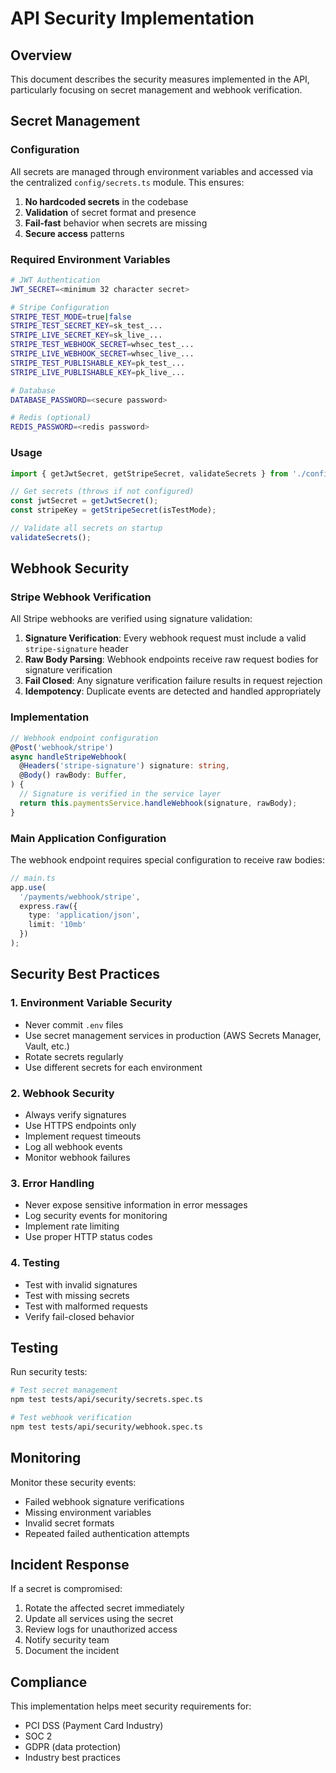 # API Security Implementation

## Overview

This document describes the security measures implemented in the API, particularly focusing on secret management and webhook verification.

## Secret Management

### Configuration

All secrets are managed through environment variables and accessed via the centralized `config/secrets.ts` module. This ensures:

1. **No hardcoded secrets** in the codebase
2. **Validation** of secret format and presence
3. **Fail-fast** behavior when secrets are missing
4. **Secure access** patterns

### Required Environment Variables

```bash
# JWT Authentication
JWT_SECRET=<minimum 32 character secret>

# Stripe Configuration
STRIPE_TEST_MODE=true|false
STRIPE_TEST_SECRET_KEY=sk_test_...
STRIPE_LIVE_SECRET_KEY=sk_live_...
STRIPE_TEST_WEBHOOK_SECRET=whsec_test_...
STRIPE_LIVE_WEBHOOK_SECRET=whsec_live_...
STRIPE_TEST_PUBLISHABLE_KEY=pk_test_...
STRIPE_LIVE_PUBLISHABLE_KEY=pk_live_...

# Database
DATABASE_PASSWORD=<secure password>

# Redis (optional)
REDIS_PASSWORD=<redis password>
```

### Usage

```typescript
import { getJwtSecret, getStripeSecret, validateSecrets } from './config/secrets';

// Get secrets (throws if not configured)
const jwtSecret = getJwtSecret();
const stripeKey = getStripeSecret(isTestMode);

// Validate all secrets on startup
validateSecrets();
```

## Webhook Security

### Stripe Webhook Verification

All Stripe webhooks are verified using signature validation:

1. **Signature Verification**: Every webhook request must include a valid `stripe-signature` header
2. **Raw Body Parsing**: Webhook endpoints receive raw request bodies for signature verification
3. **Fail Closed**: Any signature verification failure results in request rejection
4. **Idempotency**: Duplicate events are detected and handled appropriately

### Implementation

```typescript
// Webhook endpoint configuration
@Post('webhook/stripe')
async handleStripeWebhook(
  @Headers('stripe-signature') signature: string,
  @Body() rawBody: Buffer,
) {
  // Signature is verified in the service layer
  return this.paymentsService.handleWebhook(signature, rawBody);
}
```

### Main Application Configuration

The webhook endpoint requires special configuration to receive raw bodies:

```typescript
// main.ts
app.use(
  '/payments/webhook/stripe',
  express.raw({ 
    type: 'application/json',
    limit: '10mb'
  })
);
```

## Security Best Practices

### 1. Environment Variable Security
- Never commit `.env` files
- Use secret management services in production (AWS Secrets Manager, Vault, etc.)
- Rotate secrets regularly
- Use different secrets for each environment

### 2. Webhook Security
- Always verify signatures
- Use HTTPS endpoints only
- Implement request timeouts
- Log all webhook events
- Monitor webhook failures

### 3. Error Handling
- Never expose sensitive information in error messages
- Log security events for monitoring
- Implement rate limiting
- Use proper HTTP status codes

### 4. Testing
- Test with invalid signatures
- Test with missing secrets
- Test with malformed requests
- Verify fail-closed behavior

## Testing

Run security tests:

```bash
# Test secret management
npm test tests/api/security/secrets.spec.ts

# Test webhook verification
npm test tests/api/security/webhook.spec.ts
```

## Monitoring

Monitor these security events:
- Failed webhook signature verifications
- Missing environment variables
- Invalid secret formats
- Repeated failed authentication attempts

## Incident Response

If a secret is compromised:
1. Rotate the affected secret immediately
2. Update all services using the secret
3. Review logs for unauthorized access
4. Notify security team
5. Document the incident

## Compliance

This implementation helps meet security requirements for:
- PCI DSS (Payment Card Industry)
- SOC 2
- GDPR (data protection)
- Industry best practices